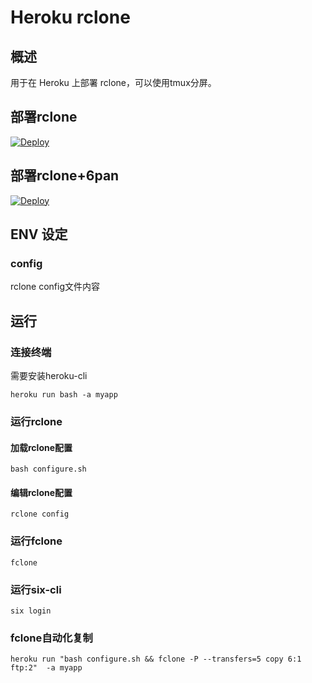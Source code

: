 # Heroku rclone
## 概述
用于在 Heroku 上部署 rclone，可以使用tmux分屏。
## 部署rclone
[![Deploy](https://www.herokucdn.com/deploy/button.png)](https://dashboard.heroku.com/new?template=https://github.com/xixka/heroku-rclone.git)
## 部署rclone+6pan
[![Deploy](https://www.herokucdn.com/deploy/button.png)](https://dashboard.heroku.com/new?template=https://github.com/xixka/heroku-rclone.git/tree/6pan)
## ENV 设定
### config
rclone config文件内容
## 运行
### 连接终端
需要安装heroku-cli
```
heroku run bash -a myapp
```
### 运行rclone
#### 加载rclone配置
```
bash configure.sh
```
#### 编辑rclone配置
```
rclone config
```
### 运行fclone
```
fclone
```
### 运行six-cli
```
six login
```
### fclone自动化复制
```shell
heroku run "bash configure.sh && fclone -P --transfers=5 copy 6:1 ftp:2"  -a myapp
```
